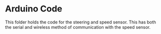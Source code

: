 # Arduino Code
This folder holds the code for the steering and speed sensor. This has both the serial and wireless method of communication with the speed sensor.
